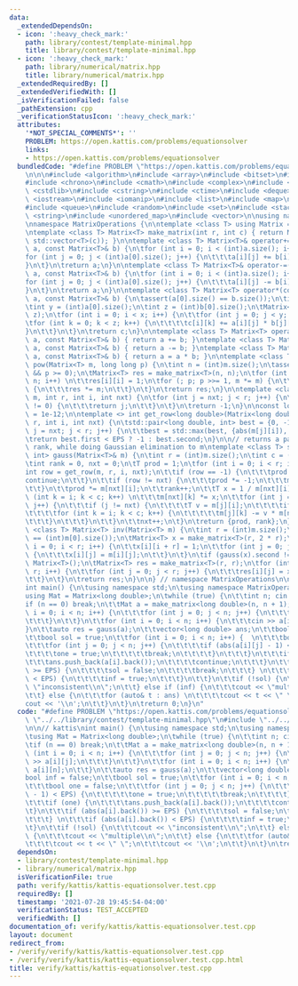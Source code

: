 ```yaml
---
data:
  _extendedDependsOn:
  - icon: ':heavy_check_mark:'
    path: library/contest/template-minimal.hpp
    title: library/contest/template-minimal.hpp
  - icon: ':heavy_check_mark:'
    path: library/numerical/matrix.hpp
    title: library/numerical/matrix.hpp
  _extendedRequiredBy: []
  _extendedVerifiedWith: []
  _isVerificationFailed: false
  _pathExtension: cpp
  _verificationStatusIcon: ':heavy_check_mark:'
  attributes:
    '*NOT_SPECIAL_COMMENTS*': ''
    PROBLEM: https://open.kattis.com/problems/equationsolver
    links:
    - https://open.kattis.com/problems/equationsolver
  bundledCode: "#define PROBLEM \"https://open.kattis.com/problems/equationsolver\"\
    \n\n\n#include <algorithm>\n#include <array>\n#include <bitset>\n#include <cassert>\n\
    #include <chrono>\n#include <cmath>\n#include <complex>\n#include <cstdio>\n#include\
    \ <cstdlib>\n#include <cstring>\n#include <ctime>\n#include <deque>\n#include\
    \ <iostream>\n#include <iomanip>\n#include <list>\n#include <map>\n#include <numeric>\n\
    #include <queue>\n#include <random>\n#include <set>\n#include <stack>\n#include\
    \ <string>\n#include <unordered_map>\n#include <vector>\n\nusing namespace std;\n\
    \nnamespace MatrixOperations {\n\ntemplate <class T> using Matrix = std::vector<std::vector<T>>;\n\
    \ntemplate <class T> Matrix<T> make_matrix(int r, int c) { return Matrix<T>(r,\
    \ std::vector<T>(c)); }\n\ntemplate <class T> Matrix<T>& operator+=(Matrix<T>&\
    \ a, const Matrix<T>& b) {\n\tfor (int i = 0; i < (int)a.size(); i++) {\n\t\t\
    for (int j = 0; j < (int)a[0].size(); j++) {\n\t\t\ta[i][j] += b[i][j];\n\t\t\
    }\n\t}\n\treturn a;\n}\n\ntemplate <class T> Matrix<T>& operator-=(Matrix<T>&\
    \ a, const Matrix<T>& b) {\n\tfor (int i = 0; i < (int)a.size(); i++) {\n\t\t\
    for (int j = 0; j < (int)a[0].size(); j++) {\n\t\t\ta[i][j] -= b[i][j];\n\t\t\
    }\n\t}\n\treturn a;\n}\n\ntemplate <class T> Matrix<T> operator*(const Matrix<T>&\
    \ a, const Matrix<T>& b) {\n\tassert(a[0].size() == b.size());\n\tint x = (int)a.size();\n\
    \tint y = (int)a[0].size();\n\tint z = (int)b[0].size();\n\tMatrix<T> c = make_matrix<T>(x,\
    \ z);\n\tfor (int i = 0; i < x; i++) {\n\t\tfor (int j = 0; j < y; j++) {\n\t\t\
    \tfor (int k = 0; k < z; k++) {\n\t\t\t\tc[i][k] += a[i][j] * b[j][k];\n\t\t\t\
    }\n\t\t}\n\t}\n\treturn c;\n}\n\ntemplate <class T> Matrix<T> operator+(Matrix<T>\
    \ a, const Matrix<T>& b) { return a += b; }\ntemplate <class T> Matrix<T> operator-(Matrix<T>\
    \ a, const Matrix<T>& b) { return a -= b; }\ntemplate <class T> Matrix<T>& operator*=(Matrix<T>&\
    \ a, const Matrix<T>& b) { return a = a * b; }\n\ntemplate <class T> Matrix<T>\
    \ pow(Matrix<T> m, long long p) {\n\tint n = (int)m.size();\n\tassert(n == (int)m[0].size()\
    \ && p >= 0);\n\tMatrix<T> res = make_matrix<T>(n, n);\n\tfor (int i = 0; i <\
    \ n; i++) \n\t\tres[i][i] = 1;\n\tfor (; p; p >>= 1, m *= m) {\n\t\tif (p & 1)\
    \ {\n\t\t\tres *= m;\n\t\t}\n\t}\n\treturn res;\n}\n\ntemplate <class T> int get_row(Matrix<T>&\
    \ m, int r, int i, int nxt) {\n\tfor (int j = nxt; j < r; j++) {\n\t\tif (m[j][i]\
    \ != 0) {\n\t\t\treturn j;\n\t\t}\n\t}\n\treturn -1;\n}\n\nconst long double EPS\
    \ = 1e-12;\n\ntemplate <> int get_row<long double>(Matrix<long double>& m, int\
    \ r, int i, int nxt) {\n\tstd::pair<long double, int> best = {0, -1};\n\tfor (int\
    \ j = nxt; j < r; j++) {\n\t\tbest = std::max(best, {abs(m[j][i]), j});\n\t}\n\
    \treturn best.first < EPS ? -1 : best.second;\n}\n\n// returns a pair of determinant,\
    \ rank, while doing Gaussian elimination to m\ntemplate <class T> std::pair<T,\
    \ int> gauss(Matrix<T>& m) {\n\tint r = (int)m.size();\n\tint c = (int)m[0].size();\n\
    \tint rank = 0, nxt = 0;\n\tT prod = 1;\n\tfor (int i = 0; i < r; i++) {\n\t\t\
    int row = get_row(m, r, i, nxt);\n\t\tif (row == -1) {\n\t\t\tprod = 0;\n\t\t\t\
    continue;\n\t\t}\n\t\tif (row != nxt) {\n\t\t\tprod *= -1;\n\t\t\tm[row].swap(m[nxt]);\n\
    \t\t}\n\t\tprod *= m[nxt][i];\n\t\trank++;\n\t\tT x = 1 / m[nxt][i];\n\t\tfor\
    \ (int k = i; k < c; k++) \n\t\t\tm[nxt][k] *= x;\n\t\tfor (int j = 0; j < r;\
    \ j++) {\n\t\t\tif (j != nxt) {\n\t\t\t\tT v = m[j][i];\n\t\t\t\tif (v == 0) continue;\n\
    \t\t\t\tfor (int k = i; k < c; k++) {\n\t\t\t\t\tm[j][k] -= v * m[nxt][k];\n\t\
    \t\t\t}\n\t\t\t}\n\t\t}\n\t\tnxt++;\n\t}\n\treturn {prod, rank};\n}\n\ntemplate\
    \ <class T> Matrix<T> inv(Matrix<T> m) {\n\tint r = (int)m.size();\n\tassert(r\
    \ == (int)m[0].size());\n\tMatrix<T> x = make_matrix<T>(r, 2 * r);\n\tfor (int\
    \ i = 0; i < r; i++) {\n\t\tx[i][i + r] = 1;\n\t\tfor (int j = 0; j < r; j++)\
    \ {\n\t\t\tx[i][j] = m[i][j];\n\t\t}\n\t}\n\tif (gauss(x).second != r) return\
    \ Matrix<T>();\n\tMatrix<T> res = make_matrix<T>(r, r);\n\tfor (int i = 0; i <\
    \ r; i++) {\n\t\tfor (int j = 0; j < r; j++) {\n\t\t\tres[i][j] = x[i][j + r];\n\
    \t\t}\n\t}\n\treturn res;\n}\n\n} // namespace MatrixOperations\n\n// kattis\n\
    int main() {\n\tusing namespace std;\n\tusing namespace MatrixOperations;\n\t\
    using Mat = Matrix<long double>;\n\twhile (true) {\n\t\tint n; cin >> n;\n\t\t\
    if (n == 0) break;\n\t\tMat a = make_matrix<long double>(n, n + 1);\n\t\tfor (int\
    \ i = 0; i < n; i++) {\n\t\t\tfor (int j = 0; j < n; j++) {\n\t\t\t\tcin >> a[i][j];\n\
    \t\t\t}\n\t\t}\n\t\tfor (int i = 0; i < n; i++) {\n\t\t\tcin >> a[i][n];\n\t\t\
    }\n\t\tauto res = gauss(a);\n\t\tvector<long double> ans;\n\t\tbool inf = false;\n\
    \t\tbool sol = true;\n\t\tfor (int i = 0; i < n; i++) {  \n\t\t\tbool one = false;\n\
    \t\t\tfor (int j = 0; j < n; j++) {\n\t\t\t\tif (abs(a[i][j] - 1) < EPS) {\n\t\
    \t\t\t\tone = true;\n\t\t\t\t\tbreak;\n\t\t\t\t}\n\t\t\t}\n\t\t\tif (one) {\n\t\
    \t\t\tans.push_back(a[i].back());\n\t\t\t\tcontinue;\n\t\t\t}\n\t\t\tif (abs(a[i].back())\
    \ >= EPS) {\n\t\t\t\tsol = false;\n\t\t\t\tbreak;\n\t\t\t} \n\t\t\tif (abs(a[i].back())\
    \ < EPS) {\n\t\t\t\tinf = true;\n\t\t\t}\n\t\t}\n\t\tif (!sol) {\n\t\t\tcout <<\
    \ \"inconsistent\\n\";\n\t\t} else if (inf) {\n\t\t\tcout << \"multiple\\n\";\n\
    \t\t} else {\n\t\t\tfor (auto& t : ans) \n\t\t\t\tcout << t << \" \";\n\t\t\t\
    cout << '\\n';\n\t\t}\n\t}\n\treturn 0;\n}\n"
  code: "#define PROBLEM \"https://open.kattis.com/problems/equationsolver\"\n\n#include\
    \ \"../../library/contest/template-minimal.hpp\"\n#include \"../../library/numerical/matrix.hpp\"\
    \n\n// kattis\nint main() {\n\tusing namespace std;\n\tusing namespace MatrixOperations;\n\
    \tusing Mat = Matrix<long double>;\n\twhile (true) {\n\t\tint n; cin >> n;\n\t\
    \tif (n == 0) break;\n\t\tMat a = make_matrix<long double>(n, n + 1);\n\t\tfor\
    \ (int i = 0; i < n; i++) {\n\t\t\tfor (int j = 0; j < n; j++) {\n\t\t\t\tcin\
    \ >> a[i][j];\n\t\t\t}\n\t\t}\n\t\tfor (int i = 0; i < n; i++) {\n\t\t\tcin >>\
    \ a[i][n];\n\t\t}\n\t\tauto res = gauss(a);\n\t\tvector<long double> ans;\n\t\t\
    bool inf = false;\n\t\tbool sol = true;\n\t\tfor (int i = 0; i < n; i++) {  \n\
    \t\t\tbool one = false;\n\t\t\tfor (int j = 0; j < n; j++) {\n\t\t\t\tif (abs(a[i][j]\
    \ - 1) < EPS) {\n\t\t\t\t\tone = true;\n\t\t\t\t\tbreak;\n\t\t\t\t}\n\t\t\t}\n\
    \t\t\tif (one) {\n\t\t\t\tans.push_back(a[i].back());\n\t\t\t\tcontinue;\n\t\t\
    \t}\n\t\t\tif (abs(a[i].back()) >= EPS) {\n\t\t\t\tsol = false;\n\t\t\t\tbreak;\n\
    \t\t\t} \n\t\t\tif (abs(a[i].back()) < EPS) {\n\t\t\t\tinf = true;\n\t\t\t}\n\t\
    \t}\n\t\tif (!sol) {\n\t\t\tcout << \"inconsistent\\n\";\n\t\t} else if (inf)\
    \ {\n\t\t\tcout << \"multiple\\n\";\n\t\t} else {\n\t\t\tfor (auto& t : ans) \n\
    \t\t\t\tcout << t << \" \";\n\t\t\tcout << '\\n';\n\t\t}\n\t}\n\treturn 0;\n}"
  dependsOn:
  - library/contest/template-minimal.hpp
  - library/numerical/matrix.hpp
  isVerificationFile: true
  path: verify/kattis/kattis-equationsolver.test.cpp
  requiredBy: []
  timestamp: '2021-07-28 19:45:54-04:00'
  verificationStatus: TEST_ACCEPTED
  verifiedWith: []
documentation_of: verify/kattis/kattis-equationsolver.test.cpp
layout: document
redirect_from:
- /verify/verify/kattis/kattis-equationsolver.test.cpp
- /verify/verify/kattis/kattis-equationsolver.test.cpp.html
title: verify/kattis/kattis-equationsolver.test.cpp
---
```

